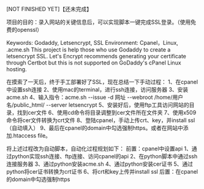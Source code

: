 [NOT FINISHED YET]【还未完成】

项目的目的：录入网站的关键信息后，可以实现脚本一键完成SSL登录。（使用免费的openssl）

Keywords: Godaddy, Letsencrypt, SSL
Environment: Cpanel，Linux, .acme.sh
This project is help those who use Godaddy to create a letsencrypt SSL. Let's Encrypt recommends generating your certificate through Certbot but this is not supported on GoDaddy's cPanel Linux hosting. 

在摸索了一天后，终于手工部署好了SSL，现在总结一下手动过程：
1、在cpanel中设置ssh连接
2、使用mac的terminal，进行ssh连接，访问服务器
3、安装acme.sh
4、输入指令：acme.sh --issue -d 网址 --webroot /home/用户名/public_html/ --server letsencrypt
5、安装好后，使用ftp工具访问网站的目录，找到cer文件
6、使用cd命令将目录调整到cer文件所在文件夹
7、使用x509命令将cer文件转换为crt文件
8、登陆cpanel，手动上传crt、key，并install ssl（自动填入）
9、最后在cpanel的domain中勾选强制https。或者在网站中添加.htaccess file。

将上述过程改为自动脚本，自动化过程规划如下：
前置：cpanel中设置api
1、通过python实现ssh连接、ftp连接、访问cpanel的api
2、在python脚本中通过ssh连接服务器
3、通过python安装acme.sh
4、通过python安装cer证书
5、通过python将cer证书转换为crt证书
6、将crt和key上传并install ssl
后置：在cpanel的domain中勾选强制https
